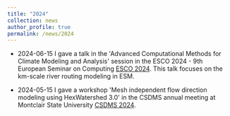 ```yaml
---
title: "2024"
collection: news
author_profile: true
permalink: /news/2024
---
```


* 2024-06-15 I gave a talk in the 'Advanced Computational Methods for Climate Modeling and Analysis' session in the ESCO 2024 - 9th European Seminar on Computing [ESCO 2024](https://www.esco2024.femhub.com/). This talk focuses on the km-scale river routing modeling in ESM.

* 2024-05-15 I gave a workshop 'Mesh independent flow direction modeling using HexWatershed 3.0' in the CSDMS annual meeting at Montclair State University [CSDMS 2024](https://csdms.colorado.edu/wiki/CSDMS_meeting_2024).

